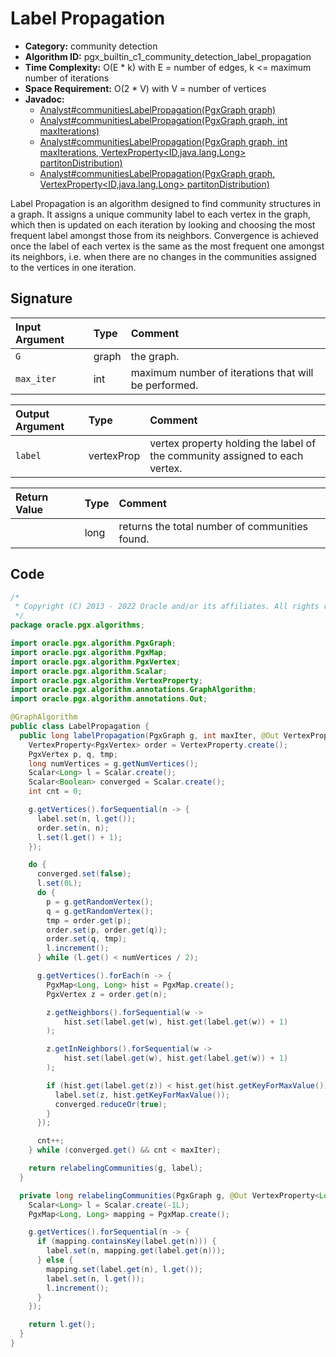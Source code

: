# Label Propagation

- **Category:** community detection
- **Algorithm ID:** pgx_builtin_c1_community_detection_label_propagation
- **Time Complexity:** O(E * k) with E = number of edges, k <= maximum number of iterations
- **Space Requirement:** O(2 * V) with V = number of vertices
- **Javadoc:** 
  - [Analyst#communitiesLabelPropagation(PgxGraph graph)](https://docs.oracle.com/en/database/oracle/property-graph/22.3/spgjv/oracle/pgx/api/Analyst.html#communitiesLabelPropagation-oracle.pgx.api.PgxGraph-)
  - [Analyst#communitiesLabelPropagation(PgxGraph graph, int maxIterations)](https://docs.oracle.com/en/database/oracle/property-graph/22.3/spgjv/oracle/pgx/api/Analyst.html#communitiesLabelPropagation-oracle.pgx.api.PgxGraph-int-)
  - [Analyst#communitiesLabelPropagation(PgxGraph graph, int maxIterations, VertexProperty<ID,java.lang.Long> partitonDistribution)](https://docs.oracle.com/en/database/oracle/property-graph/22.3/spgjv/oracle/pgx/api/Analyst.html#communitiesLabelPropagation-oracle.pgx.api.PgxGraph-int-oracle.pgx.api.VertexProperty-)
  - [Analyst#communitiesLabelPropagation(PgxGraph graph, VertexProperty<ID,java.lang.Long> partitonDistribution)](https://docs.oracle.com/en/database/oracle/property-graph/22.3/spgjv/oracle/pgx/api/Analyst.html#file:///home/hboukham/dev/pgx3/pgx/docs/build/docs/javadocs/oracle/pgx/api/Analyst.html#communitiesLabelPropagation-oracle.pgx.api.PgxGraph-oracle.pgx.api.VertexProperty-)

Label Propagation is an algorithm designed to find community structures in a graph. It assigns a unique community label to each vertex in the graph, which then is updated on each iteration by looking and choosing the most frequent label amongst those from its neighbors. Convergence is achieved once the label of each vertex is the same as the most frequent one amongst its neighbors, i.e. when there are no changes in the communities assigned to the vertices in one iteration.


## Signature

| Input Argument | Type | Comment |
| :--- | :--- | :--- |
| `G` | graph | the graph. |
| `max_iter` | int | maximum number of iterations that will be performed. |

| Output Argument | Type | Comment |
| :--- | :--- | :--- |
| `label` | vertexProp<long> | vertex property holding the label of the community assigned to each vertex. |

| Return Value | Type | Comment |
| :--- | :--- | :--- |
| | long | returns the total number of communities found. |

## Code

```java
/*
 * Copyright (C) 2013 - 2022 Oracle and/or its affiliates. All rights reserved.
 */
package oracle.pgx.algorithms;

import oracle.pgx.algorithm.PgxGraph;
import oracle.pgx.algorithm.PgxMap;
import oracle.pgx.algorithm.PgxVertex;
import oracle.pgx.algorithm.Scalar;
import oracle.pgx.algorithm.VertexProperty;
import oracle.pgx.algorithm.annotations.GraphAlgorithm;
import oracle.pgx.algorithm.annotations.Out;

@GraphAlgorithm
public class LabelPropagation {
  public long labelPropagation(PgxGraph g, int maxIter, @Out VertexProperty<Long> label) {
    VertexProperty<PgxVertex> order = VertexProperty.create();
    PgxVertex p, q, tmp;
    long numVertices = g.getNumVertices();
    Scalar<Long> l = Scalar.create();
    Scalar<Boolean> converged = Scalar.create();
    int cnt = 0;

    g.getVertices().forSequential(n -> {
      label.set(n, l.get());
      order.set(n, n);
      l.set(l.get() + 1);
    });

    do {
      converged.set(false);
      l.set(0L);
      do {
        p = g.getRandomVertex();
        q = g.getRandomVertex();
        tmp = order.get(p);
        order.set(p, order.get(q));
        order.set(q, tmp);
        l.increment();
      } while (l.get() < numVertices / 2);

      g.getVertices().forEach(n -> {
        PgxMap<Long, Long> hist = PgxMap.create();
        PgxVertex z = order.get(n);

        z.getNeighbors().forSequential(w ->
            hist.set(label.get(w), hist.get(label.get(w)) + 1)
        );

        z.getInNeighbors().forSequential(w ->
            hist.set(label.get(w), hist.get(label.get(w)) + 1)
        );

        if (hist.get(label.get(z)) < hist.get(hist.getKeyForMaxValue())) {
          label.set(z, hist.getKeyForMaxValue());
          converged.reduceOr(true);
        }
      });

      cnt++;
    } while (converged.get() && cnt < maxIter);

    return relabelingCommunities(g, label);
  }

  private long relabelingCommunities(PgxGraph g, @Out VertexProperty<Long> label) {
    Scalar<Long> l = Scalar.create(-1L);
    PgxMap<Long, Long> mapping = PgxMap.create();

    g.getVertices().forSequential(n -> {
      if (mapping.containsKey(label.get(n))) {
        label.set(n, mapping.get(label.get(n)));
      } else {
        mapping.set(label.get(n), l.get());
        label.set(n, l.get());
        l.increment();
      }
    });

    return l.get();
  }
}
```
